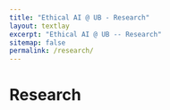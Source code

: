 ```yaml
---
title: "Ethical AI @ UB - Research"
layout: textlay
excerpt: "Ethical AI @ UB -- Research"
sitemap: false
permalink: /research/
---
```


# Research

